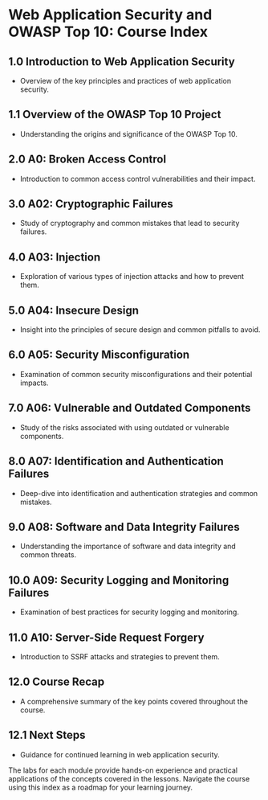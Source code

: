 # Web Application Security and OWASP Top 10: Course Index

## 1.0 Introduction to Web Application Security

- Overview of the key principles and practices of web application security.

## 1.1 Overview of the OWASP Top 10 Project

- Understanding the origins and significance of the OWASP Top 10.

## 2.0 A0: Broken Access Control

- Introduction to common access control vulnerabilities and their impact.

## 3.0 A02: Cryptographic Failures

- Study of cryptography and common mistakes that lead to security failures.

## 4.0 A03: Injection

- Exploration of various types of injection attacks and how to prevent them.

## 5.0 A04: Insecure Design

- Insight into the principles of secure design and common pitfalls to avoid.

## 6.0 A05: Security Misconfiguration

- Examination of common security misconfigurations and their potential impacts.

## 7.0 A06: Vulnerable and Outdated Components

- Study of the risks associated with using outdated or vulnerable components.

## 8.0 A07: Identification and Authentication Failures

- Deep-dive into identification and authentication strategies and common mistakes.

## 9.0 A08: Software and Data Integrity Failures

- Understanding the importance of software and data integrity and common threats.

## 10.0 A09: Security Logging and Monitoring Failures

- Examination of best practices for security logging and monitoring.

## 11.0 A10: Server-Side Request Forgery

- Introduction to SSRF attacks and strategies to prevent them.

## 12.0 Course Recap

- A comprehensive summary of the key points covered throughout the course.

## 12.1 Next Steps

- Guidance for continued learning in web application security.

The labs for each module provide hands-on experience and practical applications of the concepts covered in the lessons. Navigate the course using this index as a roadmap for your learning journey.
